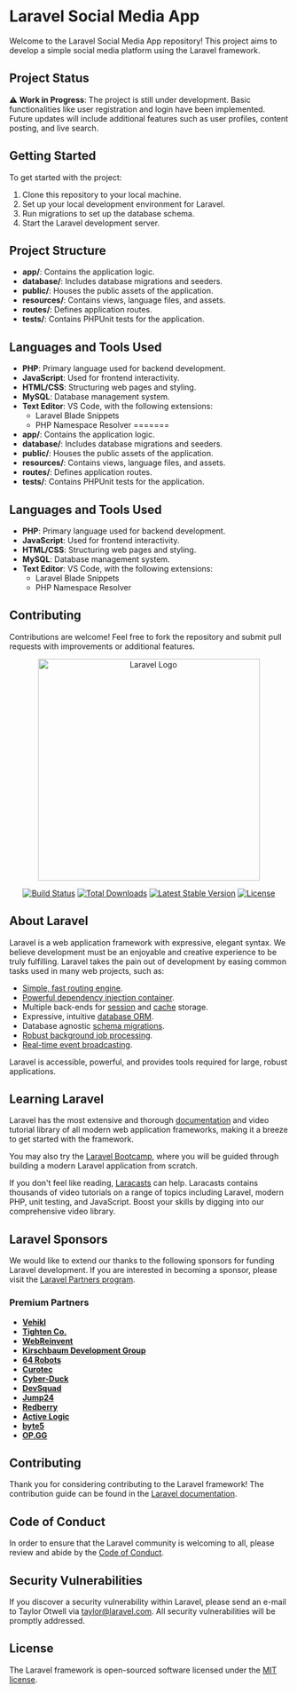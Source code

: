 # Laravel Social Media App

Welcome to the Laravel Social Media App repository! This project aims to develop a simple social media platform using the Laravel framework.

## Project Status

⚠️ **Work in Progress**: The project is still under development. Basic functionalities like user registration and login have been implemented. Future updates will include additional features such as user profiles, content posting, and live search.

## Getting Started

To get started with the project:

1. Clone this repository to your local machine.
2. Set up your local development environment for Laravel.
3. Run migrations to set up the database schema.
4. Start the Laravel development server.

## Project Structure


-   **app/**: Contains the application logic.
-   **database/**: Includes database migrations and seeders.
-   **public/**: Houses the public assets of the application.
-   **resources/**: Contains views, language files, and assets.
-   **routes/**: Defines application routes.
-   **tests/**: Contains PHPUnit tests for the application.

## Languages and Tools Used

-   **PHP**: Primary language used for backend development.
-   **JavaScript**: Used for frontend interactivity.
-   **HTML/CSS**: Structuring web pages and styling.
-   **MySQL**: Database management system.
-   **Text Editor**: VS Code, with the following extensions:
    -   Laravel Blade Snippets
    -   PHP Namespace Resolver
=======
- **app/**: Contains the application logic.
- **database/**: Includes database migrations and seeders.
- **public/**: Houses the public assets of the application.
- **resources/**: Contains views, language files, and assets.
- **routes/**: Defines application routes.
- **tests/**: Contains PHPUnit tests for the application.

## Languages and Tools Used

- **PHP**: Primary language used for backend development.
- **JavaScript**: Used for frontend interactivity.
- **HTML/CSS**: Structuring web pages and styling.
- **MySQL**: Database management system.
- **Text Editor**: VS Code, with the following extensions:
  - Laravel Blade Snippets
  - PHP Namespace Resolver


## Contributing

Contributions are welcome! Feel free to fork the repository and submit pull requests with improvements or additional features.


<p align="center"><a href="https://laravel.com" target="_blank"><img src="https://raw.githubusercontent.com/laravel/art/master/logo-lockup/5%20SVG/2%20CMYK/1%20Full%20Color/laravel-logolockup-cmyk-red.svg" width="400" alt="Laravel Logo"></a></p>

<p align="center">
<a href="https://github.com/laravel/framework/actions"><img src="https://github.com/laravel/framework/workflows/tests/badge.svg" alt="Build Status"></a>
<a href="https://packagist.org/packages/laravel/framework"><img src="https://img.shields.io/packagist/dt/laravel/framework" alt="Total Downloads"></a>
<a href="https://packagist.org/packages/laravel/framework"><img src="https://img.shields.io/packagist/v/laravel/framework" alt="Latest Stable Version"></a>
<a href="https://packagist.org/packages/laravel/framework"><img src="https://img.shields.io/packagist/l/laravel/framework" alt="License"></a>
</p>

## About Laravel

Laravel is a web application framework with expressive, elegant syntax. We believe development must be an enjoyable and creative experience to be truly fulfilling. Laravel takes the pain out of development by easing common tasks used in many web projects, such as:

-   [Simple, fast routing engine](https://laravel.com/docs/routing).
-   [Powerful dependency injection container](https://laravel.com/docs/container).
-   Multiple back-ends for [session](https://laravel.com/docs/session) and [cache](https://laravel.com/docs/cache) storage.
-   Expressive, intuitive [database ORM](https://laravel.com/docs/eloquent).
-   Database agnostic [schema migrations](https://laravel.com/docs/migrations).
-   [Robust background job processing](https://laravel.com/docs/queues).
-   [Real-time event broadcasting](https://laravel.com/docs/broadcasting).

Laravel is accessible, powerful, and provides tools required for large, robust applications.

## Learning Laravel

Laravel has the most extensive and thorough [documentation](https://laravel.com/docs) and video tutorial library of all modern web application frameworks, making it a breeze to get started with the framework.

You may also try the [Laravel Bootcamp](https://bootcamp.laravel.com), where you will be guided through building a modern Laravel application from scratch.

If you don't feel like reading, [Laracasts](https://laracasts.com) can help. Laracasts contains thousands of video tutorials on a range of topics including Laravel, modern PHP, unit testing, and JavaScript. Boost your skills by digging into our comprehensive video library.

## Laravel Sponsors

We would like to extend our thanks to the following sponsors for funding Laravel development. If you are interested in becoming a sponsor, please visit the [Laravel Partners program](https://partners.laravel.com).

### Premium Partners

-   **[Vehikl](https://vehikl.com/)**
-   **[Tighten Co.](https://tighten.co)**
-   **[WebReinvent](https://webreinvent.com/)**
-   **[Kirschbaum Development Group](https://kirschbaumdevelopment.com)**
-   **[64 Robots](https://64robots.com)**
-   **[Curotec](https://www.curotec.com/services/technologies/laravel/)**
-   **[Cyber-Duck](https://cyber-duck.co.uk)**
-   **[DevSquad](https://devsquad.com/hire-laravel-developers)**
-   **[Jump24](https://jump24.co.uk)**
-   **[Redberry](https://redberry.international/laravel/)**
-   **[Active Logic](https://activelogic.com)**
-   **[byte5](https://byte5.de)**
-   **[OP.GG](https://op.gg)**

## Contributing

Thank you for considering contributing to the Laravel framework! The contribution guide can be found in the [Laravel documentation](https://laravel.com/docs/contributions).

## Code of Conduct

In order to ensure that the Laravel community is welcoming to all, please review and abide by the [Code of Conduct](https://laravel.com/docs/contributions#code-of-conduct).

## Security Vulnerabilities

If you discover a security vulnerability within Laravel, please send an e-mail to Taylor Otwell via [taylor@laravel.com](mailto:taylor@laravel.com). All security vulnerabilities will be promptly addressed.

## License

The Laravel framework is open-sourced software licensed under the [MIT license](https://opensource.org/licenses/MIT).

